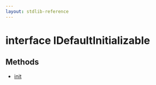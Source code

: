 ```yaml
---
layout: stdlib-reference
---
```


# interface IDefaultInitializable

## Methods

* [init](/stdlib-reference/interfaces/IDefaultInitializable/init)

